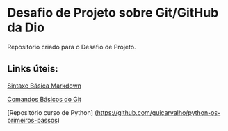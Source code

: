 # Desafio de Projeto sobre Git/GitHub da Dio
Repositório criado para o Desafio de Projeto.


## Links úteis:
[Sintaxe Básica Markdown](https://www.markdownguide.org/basic-syntax/)

[Comandos Básicos do Git](https://www.hostinger.com.br/tutoriais/comandos-basicos-de-git?ppc_campaign=google_performance_max&gclid=Cj0KCQjwmouZBhDSARIsALYcourrZmEOz3AXc_CCa8NL7dLIn82kzojVaXbszsnDbl1NAdWo3JGf9E8aAp6XEALw_wcB)

[Repositório curso de Python] (https://github.com/guicarvalho/python-os-primeiros-passos)

